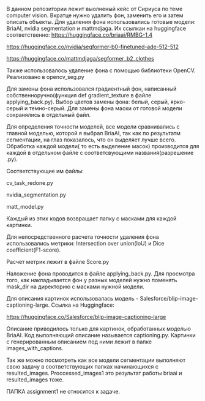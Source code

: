 В данном репозитории лежит выолненый кейс от Сириуса по теме computer vision. Вкратце нужно удалить фон, заменить его и затем описать объекты. 
Для удаления фона использовались готовые модели: BriaAI, nvidia segmentation и mattmdjaga. Их ссылкаи на huggingface соответственно: 
https://huggingface.co/briaai/RMBG-1.4 

https://huggingface.co/nvidia/segformer-b0-finetuned-ade-512-512

https://huggingface.co/mattmdjaga/segformer_b2_clothes

Также использовалось удаление фона с помощью библиотеки OpenCV. Реализовано в opencv_seg.py 

Для замены фона использовался градиентный фон, написанный собственноручно(функция def gradient_texture в файле applying_back.py). Выбор цветов замены фона: белый, серый, ярко-серый и темно-серый. Для замены фона маски от готовой модели сохранялись в отдельный файл.

Для определения точности моделей, все модели сравнивались с главной моделью, которой я выбрал BriaAI, так как по результатм сегментации, на глаз показалось, что он выделяет лучше всего.
Обработка каждой модели( то есть выделение масок) производится для каждой в отдельном файле с соответсвующими названия(разрешение .py).

Соответствующие им файлы:

cv_task_redone.py

nvidia_segmentation.py

matt_model.py

Каждый из этих кодов возвращает папку с масками для каждой картинки.

Для непосредственного расчета точности удаления фона использовались метрики: Intersection over union(IoU) и Dice coefficient(F1-score).

Расчет метрик лежит в файле Score.py

Наложение фона проводится в файле applying_back.py. Для просмотра того, как накладывается фон у разных моделей нужно поменять mask_dir на директорию с масками нужной модели.

Для описания картинок использовалась модель - Salesforce/blip-image-captioning-large.
Ссылка на Huggingface:

https://huggingface.co/Salesforce/blip-image-captioning-large

Описание приводилось только для картинок, обработанных моделью BriaAI. Код выполняющий описание называется captioning.py. Картинки с генерированным описанием под ними лежит в папке images_with_captions.

Так же можно посмотреть как все модели сегментации выполняют свою задачу в соответствующих папках начинающихся с resulted_images. Proccessed_images1 это результат работы briaai и resulted_images тоже.

ПАПКА assignment1 не относится к задаче. 

